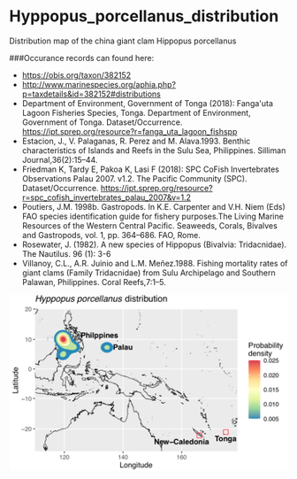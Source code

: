 # Hyppopus_porcellanus_distribution
Distribution map of the china giant clam Hippopus porcellanus

###Occurance records can found here:
- https://obis.org/taxon/382152
- http://www.marinespecies.org/aphia.php?p=taxdetails&id=382152#distributions
- Department of Environment, Government of Tonga (2018): Fanga'uta Lagoon Fisheries Species, Tonga. Department of Environment, Government of Tonga. Dataset/Occurrence. https://ipt.sprep.org/resource?r=fanga_uta_lagoon_fishspp
-	Estacion, J., V. Palaganas, R. Perez and M. Alava.1993. Benthic characteristics of Islands and Reefs in the Sulu Sea, Philippines. Silliman Journal,36(2):15–44.
-	Friedman K, Tardy E, Pakoa K, Lasi F (2018): SPC CoFish Invertebrates Observations Palau 2007. v1.2. The Pacific Community (SPC). Dataset/Occurrence. https://ipt.sprep.org/resource?r=spc_cofish_invertebrates_palau_2007&v=1.2
-	Poutiers, J.M. 1998b. Gastropods. In K.E. Carpenter and V.H. Niem (Eds) FAO species identification guide for fishery purposes.The Living Marine Resources of the Western Central Pacific. Seaweeds, Corals, Bivalves and Gastropods, vol. 1, pp. 364–686. FAO, Rome.
-	Rosewater, J. (1982). A new species of Hippopus (Bivalvia: Tridacnidae). The Nautilus. 96 (1): 3-6
-	Villanoy, C.L., A.R. Juinio and L.M. Meñez.1988. Fishing mortality rates of giant clams (Family Tridacnidae) from Sulu Archipelago and Southern Palawan, Philippines. Coral Reefs,7:1–5.


![alt tag](https://github.com/PLStenger/Hyppopus_porcellanus_distribution/blob/main/map.png)

